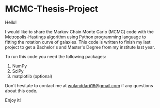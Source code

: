 # MCMC-Thesis-Project

Hello!

I would like to share the Markov Chain Monte Carlo (MCMC) code with the Metropolis-Hastings algorithm using Python programming language to fitting the rotation curve of galaxies. This code is written to finish my last project to get a Bachelor's and Master's Degree from my institute last year.

To run this code you need the following packages:
1. NumPy
2. SciPy
3. matplotlib (optional)

Don't hesitate to contact me at wulanddarii18@gmail.com if any questions about this code.

Enjoy it!

